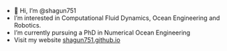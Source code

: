- 👋 Hi, I’m @shagun751
- I’m interested in Computational Fluid Dynamics, Ocean Engineering and Robotics.
- I’m currently pursuing a PhD in Numerical Ocean Engineering
- Visit my website [shagun751.github.io](https://shagun751.github.io/)

<!---
shagun751/shagun751 is a ✨ special ✨ repository because its `README.md` (this file) appears on your GitHub profile.
You can click the Preview link to take a look at your changes.
--->
